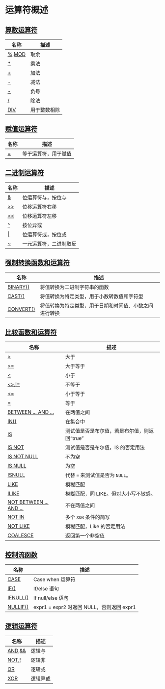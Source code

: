 # **运算符概述**

## [**算数运算符**](arithmetic-operators/arithmetic-operators-overview.md)

| 名称 | 描述|
|---|-----|
| [%,MOD](arithmetic-operators/mod.md) | 取余 |
| [*](arithmetic-operators/multiplication.md) | 乘法 |
| [+](arithmetic-operators/addition.md) | 加法 |
| [-](arithmetic-operators/minus.md) | 减法 |
| [-](arithmetic-operators/unary-minus.md) | 负号 |
| [/](arithmetic-operators/division.md) | 除法 |
| [DIV](arithmetic-operators/div.md) | 用于整数相除 |

## [**赋值运算符**](assignment-operators/assignment-operators-overview.md)

| 名称 | 描述|
|---|-----|
| [=](assignment-operators/equal.md) | 等于运算符，用于赋值 |

## [**二进制运算符**](bit-functions-and-operators/bit-functions-and-operators-overview.md)

| 名称 | 描述|
|---|-----|
| [&](bit-functions-and-operators/bitwise-and.md) | 位运算符与，按位与 |
| [>>](bit-functions-and-operators/right-shift.md) | 位移运算符右移 |
| [<<](bit-functions-and-operators/left-shift.md) |位移运算符左移 |
| [^](bit-functions-and-operators/bitwise-xor.md) |按位异或 |
| [\|](bit-functions-and-operators/bitwise-or.md) |位运算符或，按位或|
| [~](bit-functions-and-operators/bitwise-inversion.md) |一元运算符，二进制取反 |

## [**强制转换函数和运算符**](cast-functions-and-operators/cast-functions-and-operators-overview.md)

| 名称 | 描述|
|---|-----|
| [BINARY()](cast-functions-and-operators/binary.md) | 将值转换为二进制字符串的函数 |
| [CAST()](cast-functions-and-operators/cast.md) | 将值转换为特定类型，用于小数转数值和字符型 |
| [CONVERT()](cast-functions-and-operators/convert.md) | 将值转换为特定类型，用于日期和时间值、小数之间进行转换 |

## [**比较函数和运算符**](comparison-functions-and-operators/comparison-functions-and-operators-overview.md)

| 名称 | 描述|
|---|-----|
| [>](comparison-functions-and-operators/greater-than.md) | 大于 |
| [>=](comparison-functions-and-operators/greater-than-or-equal.md) | 大于等于 |
| [<](comparison-functions-and-operators/less-than.md) | 小于 |
| [<>,!=](comparison-functions-and-operators/not-equal.md) | 不等于 |
| [<=](comparison-functions-and-operators/less-than-or-equal.md) | 小于等于 |
| [=](comparison-functions-and-operators/assign-equal.md) | 等于 |
| [BETWEEN ... AND ...](comparison-functions-and-operators/between.md) | 在两值之间 |
| [IN()](comparison-functions-and-operators/in.md) | 在集合中 |
| [IS](comparison-functions-and-operators/is.md) | 测试值是否是布尔值，若是布尔值，则返回“true” |
| [IS NOT](comparison-functions-and-operators/is-not.md) | 测试值是否是布尔值，IS 的否定用法 |
| [IS NOT NULL](comparison-functions-and-operators/is-not-null.md) | 不为空 |
| [IS NULL](comparison-functions-and-operators/is-null.md) | 为空 |
| [ISNULL](comparison-functions-and-operators/function_isnull.md) | 代替 `=` 来测试值是否为 `NULL`。|
| [LIKE](comparison-functions-and-operators/like.md) | 模糊匹配 |
| [ILIKE](comparison-functions-and-operators/ilike.md) | 模糊匹配，同 LIKE。但对大小写不敏感。 |
| [NOT BETWEEN ... AND ...](comparison-functions-and-operators/not-between.md) | 不在两值之间 |
| [NOT IN](comparison-functions-and-operators/not-in.md) | 多个 `XOR` 条件的简写 |
| [NOT LIKE](comparison-functions-and-operators/not-like.md) | 模糊匹配，Like 的否定用法 |
| [COALESCE](comparison-functions-and-operators/coalesce.md)|返回第一个非空值|

## [**控制流函数**](flow-control-functions/flow-control-functions-overview.md)

| 名称 | 描述|
|---|-----|
| [CASE](flow-control-functions/case-when.md) | Case when 运算符 |
| [IF()](flow-control-functions/function_if.md) | If/else 语句 |
| [IFNULL()](flow-control-functions/function_ifnull.md) | If null/else 语句 |
| [NULLIF()](flow-control-functions/function_nullif.md) | expr1 = expr2 时返回 NULL，否则返回 expr1 |

## [**逻辑运算符**](logical-operators/logical-operators-overview.md)

| 名称 | 描述|
|---|-----|
| [AND,&&](logical-operators/and.md) | 逻辑与 |
| [NOT,!](logical-operators/not.md) | 逻辑非 |
| [OR](logical-operators/or.md) | 逻辑或 |
| [XOR](logical-operators/xor.md) | 逻辑异或 |
